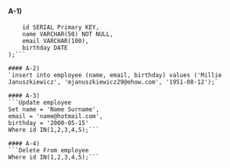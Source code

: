 #### A-1)
```Create Table employee(
	id SERIAL Primary KEY,
	name VARCHAR(50) NOT NULL,
	email VARCHAR(100),
	birthday DATE
);```

#### A-2)
`insert into employee (name, email, birthday) values ('Millie Januszkiewicz', 'mjanuszkiewicz29@ehow.com', '1951-08-12');`

#### A-3)
```Update employee
Set name = 'Name Surname',
email = 'name@hotmail.com',
birthday = '2000-05-15'
Where id IN(1,2,3,4,5);```

#### A-4)
```Delete From employee
Where id IN(1,2,3,4,5);```
